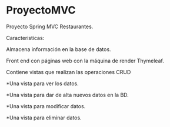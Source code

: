 # ProyectoMVC
Proyecto Spring MVC Restaurantes.

Caracteristicas:

Almacena información en la base de datos. 

Front end con páginas web con la máquina de render Thymeleaf.

Contiene vistas que realizan las operaciones CRUD

 *Una vista para ver los datos.
 
 *Una vista para dar de alta nuevos datos en la BD.
 
 *Una vista para modificar datos.
 
 *Una vista para eliminar datos.
